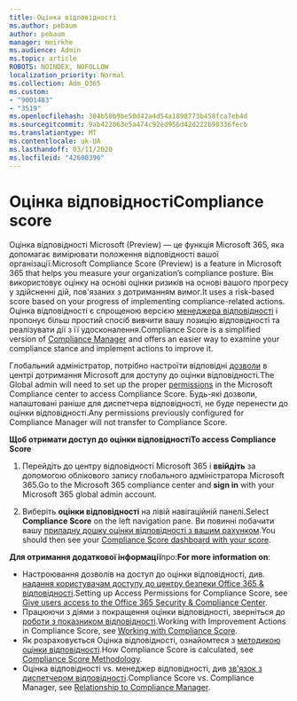 ```yaml
---
title: Оцінка відповідності
ms.author: pebaum
author: pebaum
manager: mnirkhe
ms.audience: Admin
ms.topic: article
ROBOTS: NOINDEX, NOFOLLOW
localization_priority: Normal
ms.collection: Adm_O365
ms.custom:
- "9001483"
- "3519"
ms.openlocfilehash: 304b50b9be50d42a4d54a1898773b458fca7eb4d
ms.sourcegitcommit: 9ab422063e5a474c92ed956d42d222b90336fecb
ms.translationtype: MT
ms.contentlocale: uk-UA
ms.lasthandoff: 03/11/2020
ms.locfileid: "42600396"
---
```

# <a name="compliance-score"></a><span data-ttu-id="f2f0b-102">Оцінка відповідності</span><span class="sxs-lookup"><span data-stu-id="f2f0b-102">Compliance score</span></span>

<span data-ttu-id="f2f0b-103">Оцінка відповідності Microsoft (Preview) — це функція Microsoft 365, яка допомагає вимірювати положення відповідності вашої організації.</span><span class="sxs-lookup"><span data-stu-id="f2f0b-103">Microsoft Compliance Score (Preview) is a feature in Microsoft 365 that helps you measure your organization’s compliance posture.</span></span> <span data-ttu-id="f2f0b-104">Він використовує оцінку на основі оцінки ризиків на основі вашого прогресу у здійсненні дій, пов'язаних з дотриманням вимог.</span><span class="sxs-lookup"><span data-stu-id="f2f0b-104">It uses a risk-based score based on your progress of implementing compliance-related actions.</span></span>   <span data-ttu-id="f2f0b-105">Оцінка відповідності є спрощеною версією [менеджера відповідності](https://docs.microsoft.com/microsoft-365/compliance/compliance-manager-overview) і пропонує більш простий спосіб вивчити вашу позицію відповідності та реалізувати дії з її удосконалення.</span><span class="sxs-lookup"><span data-stu-id="f2f0b-105">Compliance Score is a simplified version of [Compliance Manager](https://docs.microsoft.com/microsoft-365/compliance/compliance-manager-overview) and offers an easier way to examine your compliance stance and implement actions to improve it.</span></span> 

<span data-ttu-id="f2f0b-106">Глобальний адміністратор, потрібно настроїти відповідні [дозволи](https://docs.microsoft.com/microsoft-365/security/office-365-security/permissions-in-the-security-and-compliance-center) в центрі дотримання Microsoft для доступу до оцінки відповідності.</span><span class="sxs-lookup"><span data-stu-id="f2f0b-106">The Global admin will need to set up the proper [permissions](https://docs.microsoft.com/microsoft-365/security/office-365-security/permissions-in-the-security-and-compliance-center) in the Microsoft Compliance center to access Compliance Score.</span></span>  <span data-ttu-id="f2f0b-107">Будь-які дозволи, налаштовані раніше для диспетчера відповідності, не буде перенести до оцінки відповідності.</span><span class="sxs-lookup"><span data-stu-id="f2f0b-107">Any permissions previously configured for Compliance Manager will not transfer to Compliance Score.</span></span>

<span data-ttu-id="f2f0b-108">**Щоб отримати доступ до оцінки відповідності**</span><span class="sxs-lookup"><span data-stu-id="f2f0b-108">**To access Compliance Score**</span></span>

1. <span data-ttu-id="f2f0b-109">Перейдіть до центру відповідності Microsoft 365 і **ввійдіть** за допомогою облікового запису глобального адміністратора Microsoft 365.</span><span class="sxs-lookup"><span data-stu-id="f2f0b-109">Go to the Microsoft 365 compliance center and **sign in** with your Microsoft 365 global admin account.</span></span>

2. <span data-ttu-id="f2f0b-110">Виберіть **оцінки відповідності** на лівій навігаційній панелі.</span><span class="sxs-lookup"><span data-stu-id="f2f0b-110">Select **Compliance Score** on the left navigation pane.</span></span> <span data-ttu-id="f2f0b-111">Ви повинні побачити вашу [приладну дошку оцінки відповідності з вашим рахунком](https://docs.microsoft.com/microsoft-365/compliance/compliance-score-setup#understand-the-compliance-score-dashboard).</span><span class="sxs-lookup"><span data-stu-id="f2f0b-111">You should then see your [Compliance Score dashboard with your score](https://docs.microsoft.com/microsoft-365/compliance/compliance-score-setup#understand-the-compliance-score-dashboard).</span></span>
 

<span data-ttu-id="f2f0b-112">**Для отримання додаткової інформації**про:</span><span class="sxs-lookup"><span data-stu-id="f2f0b-112">**For more information on**:</span></span>

- <span data-ttu-id="f2f0b-113">Настроювання дозволів на доступ до оцінки відповідності, див. [надання користувачам доступу до центру безпеки Office 365 & відповідності](https://docs.microsoft.com/microsoft-365/security/office-365-security/grant-access-to-the-security-and-compliance-center).</span><span class="sxs-lookup"><span data-stu-id="f2f0b-113">Setting up Access Permissions for Compliance Score, see [Give users access to the Office 365 Security & Compliance Center](https://docs.microsoft.com/microsoft-365/security/office-365-security/grant-access-to-the-security-and-compliance-center).</span></span>
- <span data-ttu-id="f2f0b-114">Працюючи з діями з покращення оцінки відповідності, зверніться до [роботи з показником відповідності](https://docs.microsoft.com/microsoft-365/compliance/working-with-compliance-score).</span><span class="sxs-lookup"><span data-stu-id="f2f0b-114">Working with Improvement Actions in Compliance Score, see  [Working with Compliance Score](https://docs.microsoft.com/microsoft-365/compliance/working-with-compliance-score).</span></span>
- <span data-ttu-id="f2f0b-115">Як розраховується Оцінка відповідності, ознайомтеся з [методикою оцінки відповідності](https://docs.microsoft.com/microsoft-365/compliance/compliance-score-methodology).</span><span class="sxs-lookup"><span data-stu-id="f2f0b-115">How Compliance Score is calculated, see [Compliance Score Methodology](https://docs.microsoft.com/microsoft-365/compliance/compliance-score-methodology).</span></span>
- <span data-ttu-id="f2f0b-116">Оцінка відповідності vs. менеджер відповідності, див [зв'язок з диспетчером відповідності](https://docs.microsoft.com/microsoft-365/compliance/compliance-score#relationship-to-compliance-manager).</span><span class="sxs-lookup"><span data-stu-id="f2f0b-116">Compliance Score vs. Compliance Manager, see [Relationship to Compliance Manager](https://docs.microsoft.com/microsoft-365/compliance/compliance-score#relationship-to-compliance-manager).</span></span>

